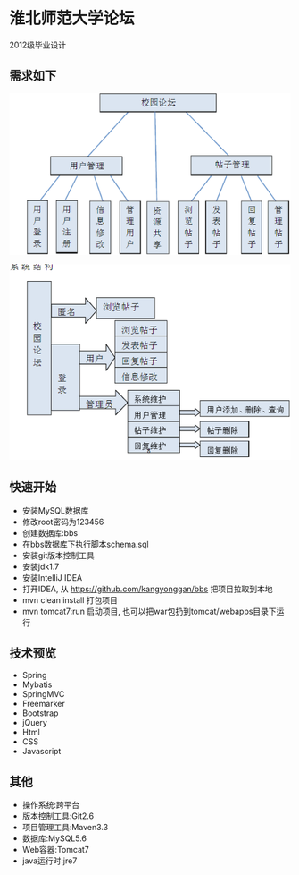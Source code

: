 # 淮北师范大学论坛

2012级毕业设计

## 需求如下

![功能](src/main/webapp/WEB-INF/static/app/images/bbs01.png)

![系统结构](src/main/webapp/WEB-INF/static/app/images/bbs02.png)

## 快速开始
- 安装MySQL数据库
- 修改root密码为123456
- 创建数据库:bbs
- 在bbs数据库下执行脚本schema.sql
- 安装git版本控制工具
- 安装jdk1.7 
- 安装IntelliJ IDEA
- 打开IDEA, 从 https://github.com/kangyonggan/bbs 把项目拉取到本地
- mvn clean install 打包项目
- mvn tomcat7:run 启动项目, 也可以把war包扔到tomcat/webapps目录下运行

## 技术预览
- Spring
- Mybatis
- SpringMVC
- Freemarker
- Bootstrap
- jQuery
- Html
- CSS
- Javascript

## 其他
- 操作系统:跨平台
- 版本控制工具:Git2.6
- 项目管理工具:Maven3.3
- 数据库:MySQL5.6
- Web容器:Tomcat7
- java运行时:jre7
